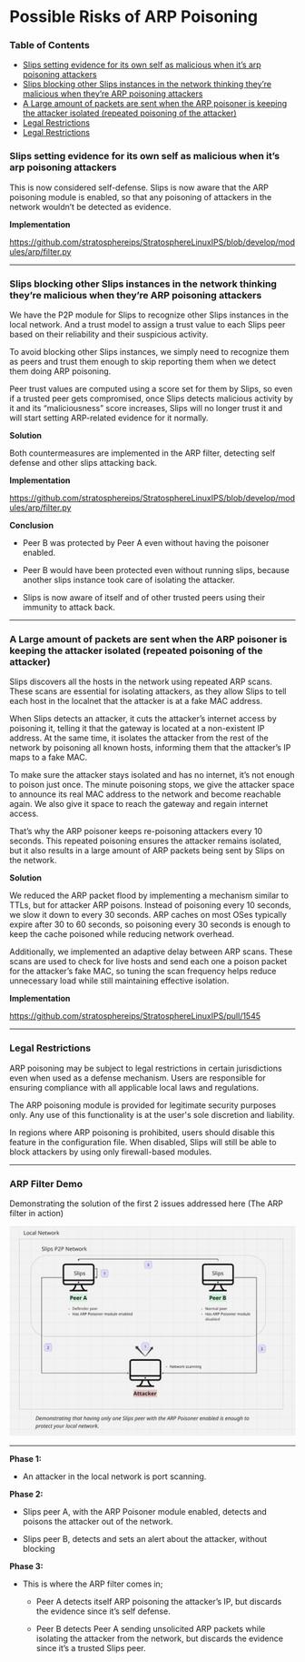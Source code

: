# Possible Risks of ARP Poisoning


### Table of Contents

  + [Slips setting evidence for its own self as malicious when it’s arp poisoning attackers](#slips-setting-evidence-for-its-own-self-as-malicious-when-it-s-arp-poisoning-attackers)
  + [Slips blocking other Slips instances in the network thinking they’re malicious when they’re ARP poisoning attackers](#slips-blocking-other-slips-instances-in-the-network-thinking-they-re-malicious-when-they-re-arp-poisoning-attackers)
  + [A Large amount of packets are sent when the ARP poisoner is keeping the attacker isolated (repeated poisoning of the attacker)](#a-large-amount-of-packets-are-sent-when-the-arp-poisoner-is-keeping-the-attacker-isolated--repeated-poisoning-of-the-attacker-)
  + [Legal Restrictions](#legal-restrictions)
  + [Legal Restrictions](#arp-filter-demo)



### Slips setting evidence for its own self as malicious when it’s arp poisoning attackers

This is now considered self-defense. Slips is now aware that the ARP poisoning module is enabled, so that any poisoning of attackers in the network wouldn’t be detected as evidence.

**Implementation**

<https://github.com/stratosphereips/StratosphereLinuxIPS/blob/develop/modules/arp/filter.py>


---


### Slips blocking other Slips instances in the network thinking they’re malicious when they’re ARP poisoning attackers

We have the P2P module for Slips to recognize other Slips instances in the local network. And a trust model to assign a trust value to each Slips peer based on their reliability and their suspicious activity. 

To avoid blocking other Slips instances, we simply need to recognize them as peers and trust them enough to skip reporting them when we detect them doing ARP poisoning.

Peer trust values are computed using a score set for them by Slips, so even if a trusted peer gets compromised, once Slips detects malicious activity by it and its “maliciousness” score increases, Slips will no longer trust it and will start setting ARP-related evidence for it normally.   



**Solution**

Both countermeasures are implemented in the ARP filter, detecting self defense and other slips attacking back.

**Implementation**

<https://github.com/stratosphereips/StratosphereLinuxIPS/blob/develop/modules/arp/filter.py>




**Conclusion**

- Peer B was protected by Peer A even without having the poisoner enabled.

- Peer B would have been protected even without running slips, because another slips instance took care of isolating the attacker.

- Slips is now aware of itself and of other trusted peers using their immunity to attack back.



---

### A Large amount of packets are sent when the ARP poisoner is keeping the attacker isolated (repeated poisoning of the attacker)

Slips discovers all the hosts in the network using repeated ARP scans. These scans are essential for isolating attackers, as they allow Slips to tell each host in the localnet that the attacker is at a fake MAC address.

When Slips detects an attacker, it cuts the attacker’s internet access by poisoning it, telling it that the gateway is located at a non-existent IP address. At the same time, it isolates the attacker from the rest of the network by poisoning all known hosts, informing them that the attacker’s IP maps to a fake MAC.

To make sure the attacker stays isolated and has no internet, it’s not enough to poison just once. The minute poisoning stops, we give the attacker space to announce its real MAC address to the network and become reachable again. We also give it space to reach the gateway and regain internet access.

That’s why the ARP poisoner keeps re-poisoning attackers every 10 seconds. This repeated poisoning ensures the attacker remains isolated, but it also results in a large amount of ARP packets being sent by Slips on the network.

**Solution**

We reduced the ARP packet flood by implementing a mechanism similar to TTLs, but for attacker ARP poisons. Instead of poisoning every 10 seconds, we slow it down to every 30 seconds. ARP caches on most OSes typically expire after 30 to 60 seconds, so poisoning every 30 seconds is enough to keep the cache poisoned while reducing network overhead.

Additionally, we implemented an adaptive delay between ARP scans. These scans are used to check for live hosts and send each one a poison packet for the attacker’s fake MAC, so tuning the scan frequency helps reduce unnecessary load while still maintaining effective isolation.

**Implementation**

<https://github.com/stratosphereips/StratosphereLinuxIPS/pull/1545>


---

### Legal Restrictions

ARP poisoning may be subject to legal restrictions in certain jurisdictions even when used as a defense mechanism. Users are responsible for ensuring compliance with all applicable local laws and regulations.

The ARP poisoning module is provided for legitimate security purposes only. Any use of this functionality is at the user's sole discretion and liability.

In regions where ARP poisoning is prohibited, users should disable this feature in the configuration file. When disabled, Slips will still be able to block attackers by using only firewall-based modules.



---

### ARP Filter Demo

Demonstrating the solution of the first 2 issues addressed here (The ARP filter in action)

![](../images/immune/a5/scenario_demonstrating_self_defense.jpg)

****

**Phase 1:**

- An attacker in the local network is port scanning.

**Phase 2:**

- Slips peer A, with the ARP Poisoner module enabled, detects and poisons the attacker out of the network.

- Slips peer B, detects and sets an alert about the attacker, without blocking

**Phase 3:**

- This is where the ARP filter comes in;

  - Peer A detects itself ARP poisoning the attacker’s IP, but discards the evidence since it’s self defense. 

  - Peer B detects Peer A sending unsolicited ARP packets while isolating the attacker from the network, but discards the evidence since it’s a trusted Slips peer.
